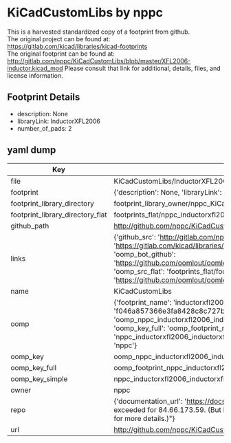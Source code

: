 # KiCadCustomLibs by nppc  
This is a harvested standardized copy of a footprint from github.  
The original project can be found at:  
https://gitlab.com/kicad/libraries/kicad-footprints  
The original footprint can be found at:
http://gitlab.com/nppc/KiCadCustomLibs/blob/master/XFL2006-inductor.kicad_mod
Please consult that link for additional, details, files, and license information.  
## Footprint Details
* description: None  
* libraryLink: InductorXFL2006  
* number_of_pads: 2  
## yaml dump  
| Key | Value |  
| --- | --- |  
| file | KiCadCustomLibs/InductorXFL2006.kicad_mod |  
| footprint | {'description': None, 'libraryLink': 'InductorXFL2006', 'number_of_pads': 2} |  
| footprint_library_directory | footprint_library_owner/nppc_KiCadCustomLibs |  
| footprint_library_directory_flat | footprints_flat/nppc_inductorxfl2006_inductorxfl2006/working |  
| github_path | http://github.com/nppc/KiCadCustomLibs/blob/master/InductorXFL2006.kicad_mod |  
| links | {'github_src': 'http://gitlab.com/nppc/KiCadCustomLibs/blob/master/XFL2006-inductor.kicad_mod', 'github_src_repo': 'https://gitlab.com/kicad/libraries/kicad-footprints', 'oomp_bot': 'footprints/nppc_inductorxfl2006_inductorxfl2006/working', 'oomp_bot_github': 'https://github.com/oomlout/oomlout_oomp_footprint_bot/tree/main/footprints/nppc_inductorxfl2006_inductorxfl2006/working', 'oomp_src_flat': 'footprints_flat/footprints_flat/nppc_inductorxfl2006_inductorxfl2006/working', 'oomp_src_flat_github': 'https://github.com/oomlout/oomlout_oomp_footprint_src/tree/main/footprints_flat/nppc_inductorxfl2006_inductorxfl2006/working'} |  
| name | KiCadCustomLibs |  
| oomp | {'footprint_name': 'inductorxfl2006', 'library_name': 'inductorxfl2006_kicad_mod', 'md5': 'f046a857366e3fa8428c8c727b04990d', 'md5_10': 'f046a85736', 'md5_5': 'f046a', 'md5_6': 'f046a8', 'oomp_key': 'oomp_nppc_inductorxfl2006_inductorxfl2006', 'oomp_key_extra': 'oomp_footprint_nppc_inductorxfl2006_inductorxfl2006', 'oomp_key_full': 'oomp_footprint_nppc_inductorxfl2006_inductorxfl2006_f046a8', 'oomp_key_simple': 'nppc_inductorxfl2006_inductorxfl2006', 'original_filename': 'KiCadCustomLibs/InductorXFL2006.kicad_mod', 'owner_name': 'nppc'} |  
| oomp_key | oomp_nppc_inductorxfl2006_inductorxfl2006 |  
| oomp_key_full | oomp_footprint_nppc_inductorxfl2006_inductorxfl2006 |  
| oomp_key_simple | nppc_inductorxfl2006_inductorxfl2006 |  
| owner | nppc |  
| repo | {'documentation_url': 'https://docs.github.com/rest/overview/resources-in-the-rest-api#rate-limiting', 'message': "API rate limit exceeded for 84.66.173.59. (But here's the good news: Authenticated requests get a higher rate limit. Check out the documentation for more details.)"} |  
| url | http://github.com/nppc/KiCadCustomLibs |  

